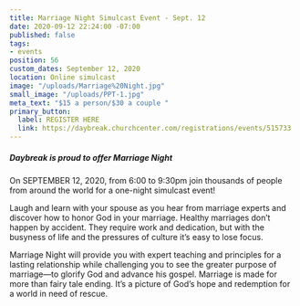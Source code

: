 ```yaml
---
title: Marriage Night Simulcast Event - Sept. 12
date: 2020-09-12 22:24:00 -07:00
published: false
tags:
- events
position: 56
custom_dates: September 12, 2020
location: Online simulcast
image: "/uploads/Marriage%20Night.jpg"
small_image: "/uploads/PPT-1.jpg"
meta_text: "$15 a person/$30 a couple "
primary_button:
  label: REGISTER HERE
  link: https://daybreak.churchcenter.com/registrations/events/515733
---
```


##### Daybreak is proud to offer **Marriage Night**

On SEPTEMBER 12, 2020, from 6:00 to 9:30pm join thousands of people from around the world for a one-night simulcast event! 

Laugh and learn with your spouse as you hear from marriage experts and discover how to honor God in your marriage. Healthy marriages don’t happen by accident. They require work and dedication, but with the busyness of life and the pressures of culture it’s easy to lose focus. 

Marriage Night will provide you with expert teaching and principles for a lasting relationship while challenging you to see the greater purpose of marriage—to glorify God and advance his gospel. Marriage is made for more than fairy tale ending. It’s a picture of God’s hope and redemption for a world in need of rescue.
